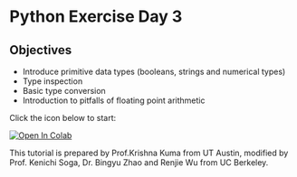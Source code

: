 # Python Exercise Day 3

## Objectives
* Introduce primitive data types (booleans, strings and numerical types)
* Type inspection 
* Basic type conversion
* Introduction to pitfalls of floating point arithmetic

Click the icon below to start:

[![Open In Colab](https://colab.research.google.com/assets/colab-badge.svg)](https://colab.research.google.com/github/UCB-CE170a/Fall2020/blob/master/python-exercises/Day%203/Day3_errors_solutions-student.ipynb)

This tutorial is prepared by Prof.Krishna Kuma from UT Austin, modified by Prof. Kenichi Soga, Dr. Bingyu Zhao and Renjie Wu from UC Berkeley. 